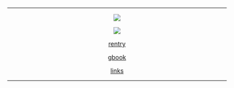 
---

<p align="center"><img src="https://media.discordapp.net/attachments/1134064625760075887/1217031367779553360/copy_8EE98D65-8E6E-45D8-B000-939FC0E07FCC.gif?ex=66028bc9&is=65f016c9&hm=3b0e9302160bd9008746241506803fb9b6b330583b6808a8effa70e8a860212f&" /></p>

<p align="center"><img src="https://64.media.tumblr.com/610fb300f2b23965a6f264f97da9344b/a5530745991e8d43-69/s250x400/87a9c592ffbde52a613c1996cce62ea107f5f8d0.png" /></p>

<p align="center">
<a href="https://rentry.co/wwonyoung/" align="center">
rentry
</a>
</p>

<p align="center">
<a href="https://crunchybao.123guestbook.com">
gbook
</a>
</p>

<p align="center">
<a href="https://rentry.co/p5lyney">
links
</a>
</p>

---
